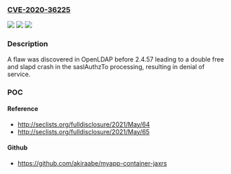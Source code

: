 ### [CVE-2020-36225](https://cve.mitre.org/cgi-bin/cvename.cgi?name=CVE-2020-36225)
![](https://img.shields.io/static/v1?label=Product&message=n%2Fa&color=blue)
![](https://img.shields.io/static/v1?label=Version&message=n%2Fa&color=blue)
![](https://img.shields.io/static/v1?label=Vulnerability&message=n%2Fa&color=brighgreen)

### Description

A flaw was discovered in OpenLDAP before 2.4.57 leading to a double free and slapd crash in the saslAuthzTo processing, resulting in denial of service.

### POC

#### Reference
- http://seclists.org/fulldisclosure/2021/May/64
- http://seclists.org/fulldisclosure/2021/May/65

#### Github
- https://github.com/akiraabe/myapp-container-jaxrs

